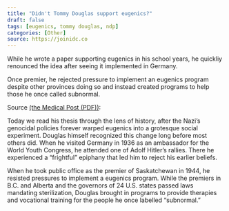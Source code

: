 ```yaml
---
title: "Didn't Tommy Douglas support eugenics?"
draft: false
tags: [eugenics, tommy douglas, ndp]
categories: [Other]
source: https://joinidc.co
---
```


While he wrote a paper supporting eugenics in his school years, he quickliy renounced the idea after seeing it implemented in Germany.

Once premier, he rejected pressure to implement an eugenics program despite other provinces doing so and instead created programs to help those he once called subnormal.

Source [(the Medical Post (PDF))](http://www.canadianhealthcarenetwork.ca/files/2016/10/Tommy-Douglas-Eugenicist-Web.pdf):

Today we read his thesis through the lens of history, after the Nazi’s genocidal policies forever warped eugenics into a grotesque social experiment. Douglas himself recognized this change long before most others did. When he visited Germany in 1936 as an ambassador for the World Youth Congress, he attended one of Adolf Hitler’s rallies. There he experienced a “frightful” epiphany that led him to reject his earlier beliefs.

When he took public office as the premier of Saskatchewan in 1944, he resisted pressures to implement a eugenics program. While the premiers in B.C. and Alberta and the governors of 24 U.S. states passed laws mandating sterilization, Douglas brought in programs to provide therapies and vocational training for the people he once labelled “subnormal.”

